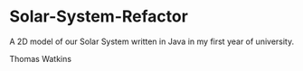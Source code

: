 # Solar-System-Refactor
A 2D model of our Solar System written in Java in my first year of university.


Thomas Watkins
